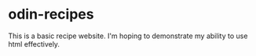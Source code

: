 # odin-recipes

This is a basic recipe website. I'm hoping to demonstrate my ability to use html effectively.
